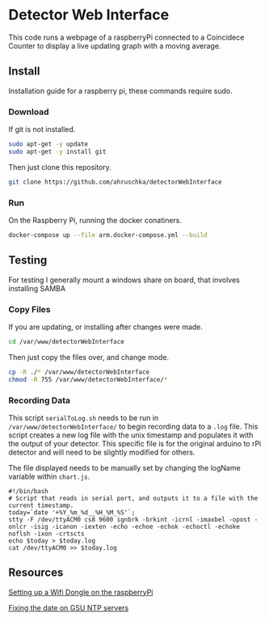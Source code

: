 Detector Web Interface
==========================

This code runs a webpage of a raspberryPi connected to a Coincidece Counter to display a live updating graph with a moving average.
## Install
Installation guide for a raspberry pi, these commands require sudo.

### Download
If git is not installed.
```bash
sudo apt-get -y update
sudo apt-get -y install git
```
Then just clone this repository.
```bash
git clone https://github.com/ahruschka/detectorWebInterface
```

### Run
On the Raspberry Pi, running the docker conatiners.
```bash
docker-compose up --file arm.docker-compose.yml --build
```
## Testing
For testing I generally mount a windows share on board, that involves installing SAMBA

### Copy Files
If you are updating, or installing after changes were made.
```bash
cd /var/www/detectorWebInterface
```

Then just copy the files over, and change mode.

```bash
cp -R ./* /var/www/detectorWebInterface
chmod -R 755 /var/www/detectorWebInterface/*
```

### Recording Data
This script `serialToLog.sh` needs to be run in `/var/www/detectorWebInterface/` to begin recording data to a `.log` file. This script creates a new log file with the unix timestamp and populates it with the output of your detector. This specific file is for the original arduino to rPi detector and will need to be slightly modified for others.

The file displayed needs to be manually set by changing the logName variable within `chart.js`.
```
#!/bin/bash
# Script that reads in serial port, and outputs it to a file with the current timestamp.
today=`date '+%Y_%m_%d__%H_%M_%S'`;
stty -F /dev/ttyACM0 cs8 9600 ignbrk -brkint -icrnl -imaxbel -opost -onlcr -isig -icanon -iexten -echo -echoe -echok -echoctl -echoke noflsh -ixon -crtscts
echo $today > $today.log
cat /dev/ttyACM0 >> $today.log
```
## Resources
[Setting up a Wifi Dongle on the raspberryPi](https://gist.github.com/ahruschka/4ae8e51a4af98182195cd9286a39a1c6)

[Fixing the date on GSU NTP servers](https://gist.github.com/ahruschka/4d7949a97257172971481bec3c902bca)
